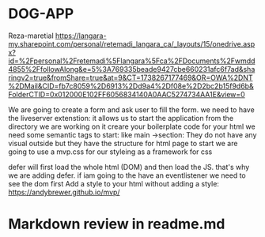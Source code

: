 # DOG-APP
Reza-maretial
https://langara-my.sharepoint.com/personal/retemadi_langara_ca/_layouts/15/onedrive.aspx?id=%2Fpersonal%2Fretemadi%5Flangara%5Fca%2FDocuments%2Fwmdd4855%2FfollowAlong&e=5%3A769335beade9427cbe660231afc6f7ad&sharingv2=true&fromShare=true&at=9&CT=1738267177469&OR=OWA%2DNT%2DMail&CID=fb7c8059%2D6913%2Dd9a4%2Df08e%2D2bc2b15f9d6b&FolderCTID=0x012000E102FF6056834140A0AAC5274734AA1E&view=0


We are going to create a form and ask user to fill the form. 
we need to have the liveserver extenstion: it allows us to start the application from the directory we are working on it
creare your boilerplate code for your html
we need some semantic tags to start: like main ->section: 
They do not have any visual outside but they have the structure for html page to start
we are going to use a mvp.css for our styleing as a framework for css

defer will first load the whole html (DOM) and then load the JS. that's why we are adding defer. if  iam going to the have an eventlistener we need to see the dom first
Add a style to your html without adding a style: 
https://andybrewer.github.io/mvp/

 <h1>Markdown review in readme.md</h1>
